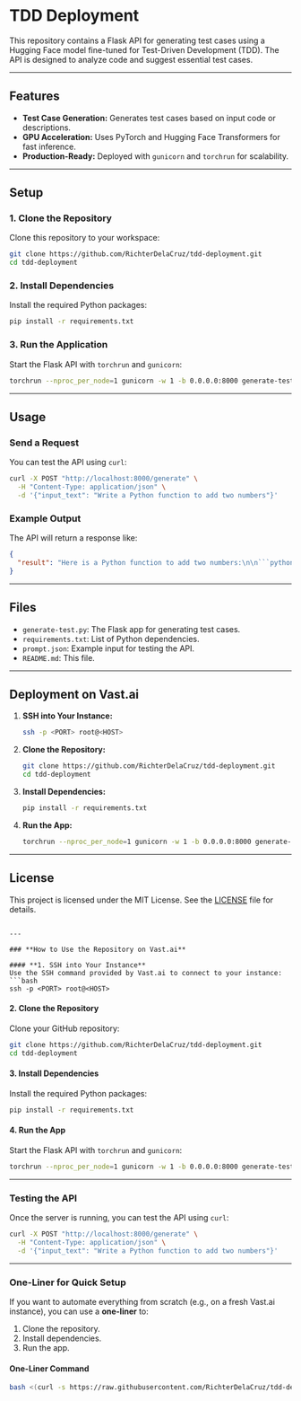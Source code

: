 # TDD Deployment

This repository contains a Flask API for generating test cases using a Hugging Face model fine-tuned for Test-Driven Development (TDD). The API is designed to analyze code and suggest essential test cases.

---

## **Features**
- **Test Case Generation:** Generates test cases based on input code or descriptions.
- **GPU Acceleration:** Uses PyTorch and Hugging Face Transformers for fast inference.
- **Production-Ready:** Deployed with `gunicorn` and `torchrun` for scalability.

---

## **Setup**

### **1. Clone the Repository**
Clone this repository to your workspace:
```bash
git clone https://github.com/RichterDelaCruz/tdd-deployment.git
cd tdd-deployment
```

### **2. Install Dependencies**
Install the required Python packages:
```bash
pip install -r requirements.txt
```

### **3. Run the Application**
Start the Flask API with `torchrun` and `gunicorn`:
```bash
torchrun --nproc_per_node=1 gunicorn -w 1 -b 0.0.0.0:8000 generate-test:app
```

---

## **Usage**

### **Send a Request**
You can test the API using `curl`:
```bash
curl -X POST "http://localhost:8000/generate" \
  -H "Content-Type: application/json" \
  -d '{"input_text": "Write a Python function to add two numbers"}'
```

### **Example Output**
The API will return a response like:
```json
{
  "result": "Here is a Python function to add two numbers:\n\n```python\ndef add_numbers(a, b):\n    return a + b\n```"
}
```

---

## **Files**
- `generate-test.py`: The Flask app for generating test cases.
- `requirements.txt`: List of Python dependencies.
- `prompt.json`: Example input for testing the API.
- `README.md`: This file.

---

## **Deployment on Vast.ai**
1. **SSH into Your Instance:**
   ```bash
   ssh -p <PORT> root@<HOST>
   ```

2. **Clone the Repository:**
   ```bash
   git clone https://github.com/RichterDelaCruz/tdd-deployment.git
   cd tdd-deployment
   ```

3. **Install Dependencies:**
   ```bash
   pip install -r requirements.txt
   ```

4. **Run the App:**
   ```bash
   torchrun --nproc_per_node=1 gunicorn -w 1 -b 0.0.0.0:8000 generate-test:app
   ```

---

## **License**
This project is licensed under the MIT License. See the [LICENSE](LICENSE) file for details.
```

---

### **How to Use the Repository on Vast.ai**

#### **1. SSH into Your Instance**
Use the SSH command provided by Vast.ai to connect to your instance:
```bash
ssh -p <PORT> root@<HOST>
```

#### **2. Clone the Repository**
Clone your GitHub repository:
```bash
git clone https://github.com/RichterDelaCruz/tdd-deployment.git
cd tdd-deployment
```

#### **3. Install Dependencies**
Install the required Python packages:
```bash
pip install -r requirements.txt
```

#### **4. Run the App**
Start the Flask API with `torchrun` and `gunicorn`:
```bash
torchrun --nproc_per_node=1 gunicorn -w 1 -b 0.0.0.0:8000 generate-test:app
```

---

### **Testing the API**
Once the server is running, you can test the API using `curl`:
```bash
curl -X POST "http://localhost:8000/generate" \
  -H "Content-Type: application/json" \
  -d '{"input_text": "Write a Python function to add two numbers"}'
```

---

### **One-Liner for Quick Setup**
If you want to automate everything from scratch (e.g., on a fresh Vast.ai instance), you can use a **one-liner** to:
1. Clone the repository.
2. Install dependencies.
3. Run the app.

#### **One-Liner Command**
```bash
bash <(curl -s https://raw.githubusercontent.com/RichterDelaCruz/tdd-deployment/main/run_app.sh)
```